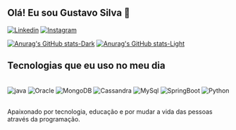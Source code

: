 ## Olá! Eu sou Gustavo Silva 👋

[![Linkedin](https://img.shields.io/badge/LinkedIn-0077B5?style=for-the-badge&logo=linkedin&logoColor=white)](https://www.linkedin.com/in/gustavo-willian-martins-da-silva-43b643232/)
[![Instagram](https://img.shields.io/badge/Instagram-E4405F?style=for-the-badge&logo=instagram&logoColor=white)](https://www.instagram.com/eugustavomartins__/)

[![Anurag's GitHub stats-Dark](https://github-readme-stats.vercel.app/api/top-langs/?username=GustavoWMSilva&layout=compact&theme=dark#gh-dark-mode-only)](https://github.com/anuraghazra/github-readme-stats#gh-dark-mode-only)
[![Anurag's GitHub stats-Light](https://github-readme-stats.vercel.app/api/top-langs/?username=GustavoWMSilva&layout=compact&theme=default#gh-light-mode-only)](https://github.com/anuraghazra/github-readme-stats#gh-light-mode-only)

## Tecnologias que eu uso no meu dia
<div style="display: inline_block"><br/>
  <img align="center" alt="java" src="https://img.shields.io/badge/Java-ED8B00?style=for-the-badge&logo=openjdk&logoColor=white"/>
  <img align="center" alt="Oracle" src="https://img.shields.io/badge/Oracle-F80000?style=for-the-badge&logo=oracle&logoColor=black"/>
  <img align="center" alt="MongoDB" src="https://img.shields.io/badge/MongoDB-4EA94B?style=for-the-badge&logo=mongodb&logoColor=white"/>
  <img align="center" alt="Cassandra" src="https://img.shields.io/badge/Cassandra-1287B1?style=for-the-badge&logo=apache%20cassandra&logoColor=white"/>
  <img align="center" alt="MySql" src="https://img.shields.io/badge/MySQL-00000F?style=for-the-badge&logo=mysql&logoColor=white"/>
  <img align="center" alt="SpringBoot" src="https://img.shields.io/badge/Spring-6DB33F?style=for-the-badge&logo=spring&logoColor=white"/>
  <img align="center" alt="Python" src="https://img.shields.io/badge/Python-14354C?style=for-the-badge&logo=python&logoColor=white"/>
</div><br>

Apaixonado por tecnologia, educação e por mudar a vida das pessoas através da programação.
